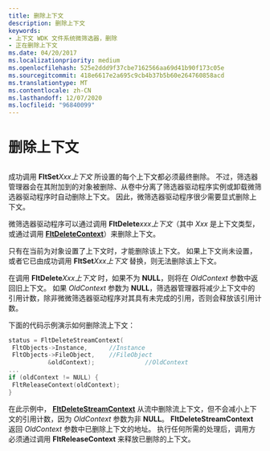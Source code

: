 ```yaml
---
title: 删除上下文
description: 删除上下文
keywords:
- 上下文 WDK 文件系统微筛选器，删除
- 正在删除上下文
ms.date: 04/20/2017
ms.localizationpriority: medium
ms.openlocfilehash: 525e2ddd9f37cbe7162566aa69d41b90f173c05e
ms.sourcegitcommit: 418e6617e2a695c9cb4b37b5b60e264760858acd
ms.translationtype: MT
ms.contentlocale: zh-CN
ms.lasthandoff: 12/07/2020
ms.locfileid: "96840099"
---
```

# <a name="deleting-contexts"></a>删除上下文


## <span id="ddk_registering_the_minifilter_if"></span><span id="DDK_REGISTERING_THE_MINIFILTER_IF"></span>


成功调用 **FltSet**_Xxx_*_上下文_* 所设置的每个上下文都必须最终删除。 不过，筛选器管理器会在其附加到的对象被删除、从卷中分离了筛选器驱动程序实例或卸载微筛选器驱动程序时自动删除上下文。 因此，微筛选器驱动程序很少需要显式删除上下文。

微筛选器驱动程序可以通过调用 **FltDelete**_xxx_*_上下文_*（其中 *Xxx* 是上下文类型，或通过调用 [**FltDeleteContext**](/windows-hardware/drivers/ddi/fltkernel/nf-fltkernel-fltdeletecontext)）来删除上下文。

只有在当前为对象设置了上下文时，才能删除该上下文。 如果上下文尚未设置，或者它已由成功调用 **FltSet**_Xxx_*_上下文_* 替换，则无法删除该上下文。

在调用 **FltDelete**_Xxx_*_上下文_* 时，如果不为 **NULL**，则将在 *OldContext* 参数中返回旧上下文。 如果 *OldContext* 参数为 **NULL**，筛选器管理器将减少上下文中的引用计数，除非微微筛选器驱动程序对其具有未完成的引用，否则会释放该引用计数。

下面的代码示例演示如何删除流上下文：

```cpp
status = FltDeleteStreamContext(
 FltObjects->Instance,      //Instance
 FltObjects->FileObject,    //FileObject
           &oldContext);              //OldContext
...
if (oldContext != NULL) {
 FltReleaseContext(oldContext);
}
```

在此示例中， [**FltDeleteStreamContext**](/windows-hardware/drivers/ddi/fltkernel/nf-fltkernel-fltdeletestreamcontext) 从流中删除流上下文，但不会减小上下文的引用计数，因为 *OldContext* 参数为非 **NULL**。 **FltDeleteStreamContext** 返回 *OldContext* 参数中已删除上下文的地址。 执行任何所需的处理后，调用方必须通过调用 **FltReleaseContext** 来释放已删除的上下文。

 

